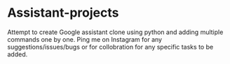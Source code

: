 # Assistant-projects
Attempt to create Google assistant clone using python and adding multiple commands one by one. Ping me on Instagram for any suggestions/issues/bugs or for collobration
for any specific tasks to be added.
